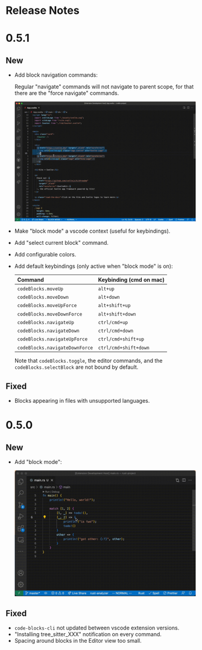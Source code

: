 # Release Notes

# 0.5.1

## New

- Add block navigation commands:

  Regular "navigate" commands will not navigate to parent scope,
  for that there are the "force navigate" commands.

  ![block-mode-navigation-demo](./assets/block-mode/Code%20Blocks%20Demo%20-%20Block%20Mode%20-%20navigation%201.gif)

- Make "block mode" a vscode context (useful for keybindings).
- Add "select current block" command.
- Add configurable colors.
- Add default keybindings (only active when "block mode" is on):

  | Command                        | Keybinding (cmd on mac) |
  | ------------------------------ | ----------------------- |
  | `codeBlocks.moveUp`            | `alt+up`                |
  | `codeBlocks.moveDown`          | `alt+down`              |
  | `codeBlocks.moveUpForce`       | `alt+shift+up`          |
  | `codeBlocks.moveDownForce`     | `alt+shift+down`        |
  | `codeBlocks.navigateUp`        | `ctrl/cmd+up`           |
  | `codeBlocks.navigateDown`      | `ctrl/cmd+down`         |
  | `codeBlocks.navigateUpForce`   | `ctrl/cmd+shift+up`     |
  | `codeBlocks.navigateDownForce` | `ctrl/cmd+shift+down`   |

  Note that `codeBlocks.toggle`, the editor commands, and the
  `codeBlocks.selectBlock` are not bound by default.

## Fixed

- Blocks appearing in files with unsupported languages.

# 0.5.0

## New

- Add "block mode":

  ![block-mode-demo](./assets/block-mode/Code%20Blocks%20Demo%20-%20Block%20Mode%20-%20rust%201.gif)

## Fixed

- `code-blocks-cli` not updated between vscode extension versions.
- "Installing tree_sitter_XXX" notification on every command.
- Spacing around blocks in the Editor view too small.
